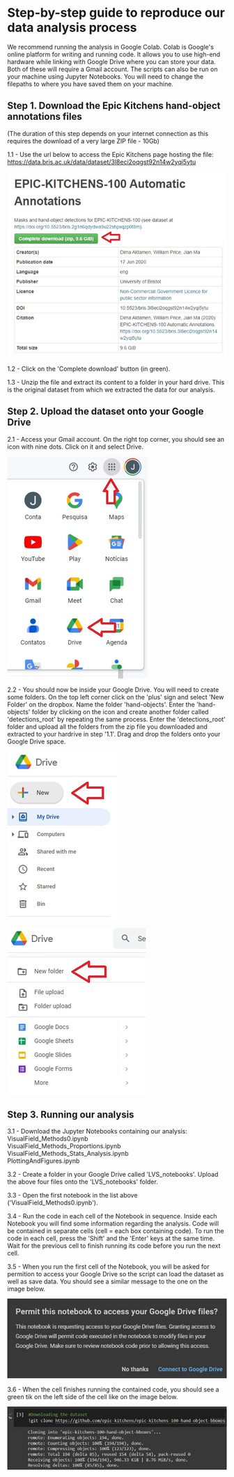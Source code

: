 # Step-by-step guide to reproduce our data analysis process #

We recommend running the analysis in Google Colab. Colab is Google's online platform for writing and running code. It allows you to use high-end hardware while linking with Google Drive where you can store your data. Both of these will require a Gmail account. The scripts can also be run on your machine using Jupyter Notebooks. You will need to change the filepaths to where you have saved them on your machine.

## Step 1. Download the Epic Kitchens hand-object annotations files ##
(The duration of this step depends on your internet connection as this requires the download of a very large ZIP file - 10Gb)

  1.1 - Use the url below to access the Epic Kitchens page hosting the file:
  https://data.bris.ac.uk/data/dataset/3l8eci2oqgst92n14w2yqi5ytu
  
  ![instructions_1](Images/LVF_instructions_1.jpg)
  
  1.2 - Click on the 'Complete download' button (in green). 

  1.3 - Unzip the file and extract its content to a folder in your hard drive. This is the original dataset from which we extracted the data for our analysis.

## Step 2. Upload the dataset onto your Google Drive ##

  2.1 - Access your Gmail account. On the right top corner, you should see an icon with nine dots. Click on it and select Drive.
  
  ![instructions_1](Images/LVF_instructions_2.jpg)

  2.2 - You should now be inside your Google Drive. You will need to create some folders. On the top left corner click on the 'plus' sign and select 'New Folder' on the dropbox. Name the folder 'hand-objects'. Enter the 'hand-objects' folder by clicking on the icon and create another folder called 'detections_root' by repeating the same process. Enter the 'detections_root' folder and upload all the folders from the zip file you downloaded and extracted to your hardrive in step '1.1'. Drag and drop the folders onto your Google Drive space.
  
  ![instructions_1](Images/LVF_instructions_3.jpg)
  
  ![instructions_1](Images/LVF_instructions_4.jpg)
  
## Step 3. Running our analysis ##

  3.1 - Download the Jupyter Notebooks containing our analysis:
     VisualField_Methods0.ipynb \
     VisualField_Methods_Proportions.ipynb \
     VisualField_Methods_Stats_Analysis.ipynb \
     PlottingAndFigures.ipynb 
     
  3.2 - Create a folder in your Google Drive called 'LVS_notebooks'. Upload the above four files onto the 'LVS_notebooks' folder. 
  
  3.3 - Open the first notebook in the list above ('VisualField_Methods0.ipynb'). 
  
  3.4 - Run the code in each cell of the Notebook in sequence. Inside each Notebook you will find some information regarding the analysis. Code will be contained in separate cells (cell = each box containing code). To run the code in each cell, press the 'Shift' and the 'Enter' keys at the same time. Wait for the previous cell to finish running its code before you run the next cell. 
  
  3.5 - When you run the first cell of the Notebook, you will be asked for permition to access your Google Drive so the script can load the dataset as well as save data. You should see a similar message to the one on the image below. 
  
  ![instructions_1](Images/LVF_instructions_5.jpg)
  

  3.6 - When the cell finishes running the contained code, you should see a green tik on the left side of the cell like on the image below. 
  
  
  ![instructions_1](Images/LVF_instructions_6.jpg)
  

